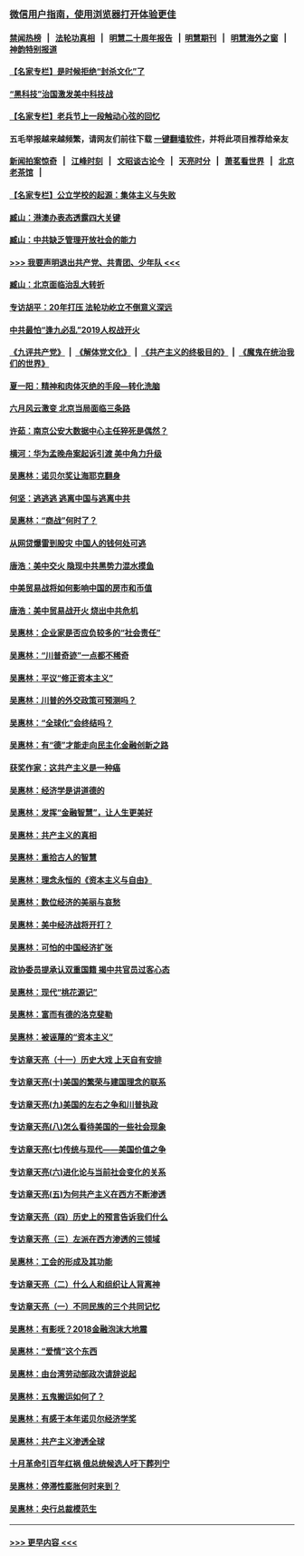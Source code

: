 ### [微信用户指南，使用浏览器打开体验更佳](https://github.com/gfw-breaker/banned-news1/blob/master/indexes/wechat-guide.md?t=0)
#### [禁闻热榜](热点新闻.md?t=0)  &nbsp;&nbsp;|&nbsp;&nbsp; [法轮功真相](https://github.com/gfw-breaker/truth/blob/master/README.md?t=0) &nbsp;&nbsp;|&nbsp;&nbsp; [明慧二十周年报告](https://github.com/gfw-breaker/mh-reports/blob/master/README.md?t=0) &nbsp;&nbsp;|&nbsp;&nbsp;[明慧期刊](https://github.com/gfw-breaker/mh-qikan) &nbsp;&nbsp;|&nbsp;&nbsp; [明慧海外之窗](https://github.com/gfw-breaker/mh-news/blob/master/README.md?t=0) &nbsp;&nbsp;|&nbsp;&nbsp; [神韵特别报道](https://github.com/gfw-breaker/mh-news/blob/master/shenyun.md?t=0)
#### [【名家专栏】是时候拒绝“封杀文化”了](../pages/nsc423/n11814093.md?t=02151212) 
#### [“黑科技”治国激发美中科技战](../pages/nsc423/n11638056.md?t=02151212) 
#### [【名家专栏】老兵节上一段触动心弦的回忆](../pages/nsc423/n11646016.md?t=02151212) 
#### 五毛举报越来越频繁，请网友们前往下载 [一键翻墙软件](https://github.com/gfw-breaker/ssr-accounts)，并将此项目推荐给亲友
#### [新闻拍案惊奇](https://github.com/gfw-breaker/banned-news1/blob/master/pages/link4.md) &nbsp;&nbsp;|&nbsp;&nbsp; [江峰时刻](https://github.com/gfw-breaker/banned-news1/blob/master/pages/link4.md) &nbsp;&nbsp;|&nbsp;&nbsp; [文昭谈古论今](https://github.com/gfw-breaker/banned-news1/blob/master/pages/link4.md) &nbsp;&nbsp;|&nbsp;&nbsp; [天亮时分](https://github.com/gfw-breaker/banned-news1/blob/master/pages/link4.md) &nbsp;&nbsp;|&nbsp;&nbsp; [萧茗看世界](https://github.com/gfw-breaker/banned-news1/blob/master/pages/link4.md) &nbsp;&nbsp;|&nbsp;&nbsp; [北京老茶馆](https://github.com/gfw-breaker/banned-news1/blob/master/pages/link4.md) &nbsp;&nbsp;|&nbsp;&nbsp; 
#### [【名家专栏】公立学校的起源：集体主义与失败](../pages/nsc423/n11601833.md?t=02151212) 
#### [臧山：港澳办表态透露四大关键](../pages/nsc423/n11421628.md?t=02151212) 
#### [臧山：中共缺乏管理开放社会的能力](../pages/nsc423/n11407457.md?t=02151212) 
#### [>>> 我要声明退出共产党、共青团、少年队 <<<](https://github.com/begood0513/goodnews/blob/master/quit/letter.md) 
#### [臧山：北京面临治乱大转折](../pages/nsc423/n11406895.md?t=02151212) 
#### [专访胡平：20年打压 法轮功屹立不倒意义深远](../pages/nsc423/n11398800.md?t=02151212) 
#### [中共最怕“逢九必乱”2019人权战开火](../pages/nsc423/n11385248.md?t=02151212) 
#### [《九评共产党》](https://github.com/begood0513/9ping.md/blob/master/README.md) &nbsp;|&nbsp; [《解体党文化》](../../../../jtdwh.md/blob/master/README.md)  &nbsp;|&nbsp; [《共产主义的终极目的》](../../../../gczydzjmd.md/blob/master/README.md) &nbsp;|&nbsp; [《魔鬼在统治我们的世界》](../../../../mgztzwmdsj.md/blob/master/README.md) 
#### [夏一阳：精神和肉体灭绝的手段—转化洗脑](../pages/nsc423/n11368250.md?t=02151212) 
#### [六月风云激变 北京当局面临三条路](../pages/nsc423/n11313668.md?t=02151212) 
#### [许茹：南京公安大数据中心主任猝死是偶然？](../pages/nsc423/n11064744.md?t=02151212) 
#### [横河：华为孟晚舟案起诉引渡 美中角力升级](../pages/nsc423/n11027230.md?t=02151212) 
#### [吴惠林：诺贝尔奖让海耶克翻身](../pages/nsc423/n10890049.md?t=02151212) 
#### [何坚：逃逃逃 逃离中国与逃离中共](../pages/nsc423/n10592891.md?t=02151212) 
#### [吴惠林：“商战”何时了？](../pages/nsc423/n10573558.md?t=02151212) 
#### [从网贷爆雷到股灾 中国人的钱何处可逃](../pages/nsc423/n10572800.md?t=02151212) 
#### [唐浩：美中交火 隐现中共黑势力混水摸鱼](../pages/nsc423/n10544040.md?t=02151212) 
#### [中美贸易战将如何影响中国的房市和币值](../pages/nsc423/n10543697.md?t=02151212) 
#### [唐浩：美中贸易战开火 烧出中共危机](../pages/nsc423/n10540126.md?t=02151212) 
#### [吴惠林：企业家是否应负较多的“社会责任”](../pages/nsc423/n10535022.md?t=02151212) 
#### [吴惠林：“川普奇迹”一点都不稀奇](../pages/nsc423/n10512808.md?t=02151212) 
#### [吴惠林：平议“修正资本主义”](../pages/nsc423/n10495724.md?t=02151212) 
#### [吴惠林：川普的外交政策可预测吗？](../pages/nsc423/n10462387.md?t=02151212) 
#### [吴惠林：“全球化”会终结吗？](../pages/nsc423/n10452838.md?t=02151212) 
#### [吴惠林：有“德”才能走向民主化金融创新之路](../pages/nsc423/n10432292.md?t=02151212) 
#### [获奖作家：这共产主义是一种癌](../pages/nsc423/n10431541.md?t=02151212) 
#### [吴惠林：经济学是讲道德的](../pages/nsc423/n10398014.md?t=02151212) 
#### [吴惠林：发挥“金融智慧”，让人生更美好](../pages/nsc423/n10375019.md?t=02151212) 
#### [吴惠林：共产主义的真相](../pages/nsc423/n10351394.md?t=02151212) 
#### [吴惠林：重拾古人的智慧](../pages/nsc423/n10337691.md?t=02151212) 
#### [吴惠林：理念永恒的《资本主义与自由》](../pages/nsc423/n10316274.md?t=02151212) 
#### [吴惠林：数位经济的美丽与哀愁](../pages/nsc423/n10292946.md?t=02151212) 
#### [吴惠林：美中经济战将开打？](../pages/nsc423/n10258825.md?t=02151212) 
#### [吴惠林：可怕的中国经济扩张](../pages/nsc423/n10219147.md?t=02151212) 
#### [政协委员提承认双重国籍 揭中共官员过客心态](../pages/nsc423/n10208809.md?t=02151212) 
#### [吴惠林：现代“桃花源记”](../pages/nsc423/n10185234.md?t=02151212) 
#### [吴惠林：富而有德的洛克斐勒](../pages/nsc423/n10142264.md?t=02151212) 
#### [吴惠林：被诬蔑的“资本主义”](../pages/nsc423/n10124816.md?t=02151212) 
#### [专访章天亮（十一）历史大戏 上天自有安排](../pages/nsc423/n10094905.md?t=02151212) 
#### [专访章天亮(十)美国的繁荣与建国理念的联系](../pages/nsc423/n10094899.md?t=02151212) 
#### [专访章天亮(九)美国的左右之争和川普执政](../pages/nsc423/n10094889.md?t=02151212) 
#### [专访章天亮(八)怎么看待美国的一些社会现象](../pages/nsc423/n10094857.md?t=02151212) 
#### [专访章天亮(七)传统与现代——美国价值之争](../pages/nsc423/n10093140.md?t=02151212) 
#### [专访章天亮(六)进化论与当前社会变化的关系](../pages/nsc423/n10092036.md?t=02151212) 
#### [专访章天亮(五)为何共产主义在西方不断渗透](../pages/nsc423/n10083620.md?t=02151212) 
#### [专访章天亮（四）历史上的预言告诉我们什么](../pages/nsc423/n10083606.md?t=02151212) 
#### [专访章天亮（三）左派在西方渗透的三领域](../pages/nsc423/n10081115.md?t=02151212) 
#### [吴惠林：工会的形成及其功能](../pages/nsc423/n10080633.md?t=02151212) 
#### [专访章天亮（二）什么人和组织让人背离神](../pages/nsc423/n10076637.md?t=02151212) 
#### [专访章天亮（一）不同民族的三个共同记忆](../pages/nsc423/n10074188.md?t=02151212) 
#### [吴惠林：有影呒？2018金融泡沫大地震](../pages/nsc423/n10040534.md?t=02151212) 
#### [吴惠林：“爱情”这个东西](../pages/nsc423/n10019423.md?t=02151212) 
#### [吴惠林：由台湾劳动部政次请辞说起](../pages/nsc423/n9979679.md?t=02151212) 
#### [吴惠林：五鬼搬运如何了？](../pages/nsc423/n9925338.md?t=02151212) 
#### [吴惠林：有感于本年诺贝尔经济学奖](../pages/nsc423/n9871883.md?t=02151212) 
#### [吴惠林：共产主义渗透全球](../pages/nsc423/n9812748.md?t=02151212) 
#### [十月革命引百年红祸 俄总统候选人吁下葬列宁](../pages/nsc423/n9810182.md?t=02151212) 
#### [吴惠林：停滞性膨胀何时来到？](../pages/nsc423/n9764136.md?t=02151212) 
#### [吴惠林：央行总裁模范生](../pages/nsc423/n9728134.md?t=02151212) 

----
#### [ >>> 更早内容 <<< ](../indexes/nsc423-earlier.md)
